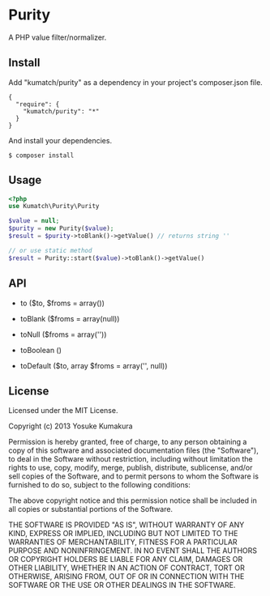 Purity
===========

A PHP value filter/normalizer.

Install
-----

Add "kumatch/purity" as a dependency in your project's composer.json file.


    {
      "require": {
        "kumatch/purity": "*"
      }
    }

And install your dependencies.

    $ composer install

Usage
-----

```php
<?php
use Kumatch\Purity\Purity

$value = null;
$purity = new Purity($value);
$result = $purity->toBlank()->getValue() // returns string ''

// or use static method
$result = Purity::start($value)->toBlank()->getValue()
```

API
----

* to ($to, $froms = array())

* toBlank ($froms = array(null))

* toNull ($froms = array(''))

* toBoolean ()

* toDefault ($to, array $froms = array('', null))




License
--------

Licensed under the MIT License.

Copyright (c) 2013 Yosuke Kumakura

Permission is hereby granted, free of charge, to any person
obtaining a copy of this software and associated documentation
files (the "Software"), to deal in the Software without
restriction, including without limitation the rights to use,
copy, modify, merge, publish, distribute, sublicense, and/or sell
copies of the Software, and to permit persons to whom the
Software is furnished to do so, subject to the following
conditions:

The above copyright notice and this permission notice shall be
included in all copies or substantial portions of the Software.

THE SOFTWARE IS PROVIDED "AS IS", WITHOUT WARRANTY OF ANY KIND,
EXPRESS OR IMPLIED, INCLUDING BUT NOT LIMITED TO THE WARRANTIES
OF MERCHANTABILITY, FITNESS FOR A PARTICULAR PURPOSE AND
NONINFRINGEMENT. IN NO EVENT SHALL THE AUTHORS OR COPYRIGHT
HOLDERS BE LIABLE FOR ANY CLAIM, DAMAGES OR OTHER LIABILITY,
WHETHER IN AN ACTION OF CONTRACT, TORT OR OTHERWISE, ARISING
FROM, OUT OF OR IN CONNECTION WITH THE SOFTWARE OR THE USE OR
OTHER DEALINGS IN THE SOFTWARE.
